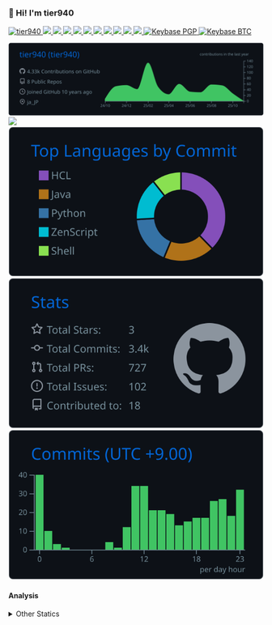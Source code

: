 ### 👋 Hi! I'm tier940

<p align="left"> 
  <a href="https://github.com/tier940/tier940/">
    <img src="https://komarev.com/ghpvc/?username=tier940" alt="tier940" />
  </a>
  <a href="http://twitter.com/tier940">
    <img height="20" src="https://img.shields.io/twitter/follow/tier940?label=Twitter&logo=twitter&style=flat" />
  </a>
  <a href="https://github.com/tier940">
    <img height="20" src="https://img.shields.io/github/followers/tier940?label=follow&logo=github&style=flat" />
  </a>
  <a href="https://www.reddit.com/user/tier940">
    <img height="20" src="https://img.shields.io/reddit/user-karma/combined/tier940?label=Reddit&logo=reddit&style=flat" />
  </a>
  <a href="https://stackoverflow.com/users/17317833/tier940">
    <img height="20" src="https://img.shields.io/stackexchange/stackoverflow/r/17317833?label=StackOverflow&logo=stack-overflow&style=flat" />
  </a>
  <a href="https://zenn.dev/tier940">
    <img height="20" src="https://zenn.badge.nikaera.com/s/tier940/likes" />
  </a>
  <a href="https://zenn.dev/tier940">
    <img height="20" src="https://zenn.badge.nikaera.com/s/tier940/followers" />
  </a>
  <a href="https://zenn.dev/tier940">
    <img height="20" src="https://zenn.badge.nikaera.com/s/tier940/articles" />
  </a>
  <a href="http://qiita.com/tier940">
    <img height="20" src="https://qiita-badge.apiapi.app/s/tier940/posts.svg" />
  </a>
  <a href="http://qiita.com/tier940">
    <img height="20" src="https://qiita-badge.apiapi.app/s/tier940/contributions.svg" />
  </a>
  <a href="https://github.com/tier940/tier940/">
    <img height="20" src="https://github.com/tier940/tier940/actions/workflows/main.yml/badge.svg" />
  </a>
  <a href="https://keybase.io/tier940">
    <img alt="Keybase PGP" src="https://img.shields.io/keybase/pgp/tier940">
  </a>
  <a href="https://keybase.io/tier940">
    <img alt="Keybase BTC" src="https://img.shields.io/keybase/btc/tier940">
  </a>
</p>

[![](https://raw.githubusercontent.com/tier940/tier940/main/profile-summary-card-output/github_dark/0-profile-details.svg)](https://github.com/vn7n24fzkq/github-profile-summary-cards)
[![](https://raw.githubusercontent.com/tier940/tier940/main/profile-summary-card-output/github_dark/1-repos-per-language.svg)](https://github.com/vn7n24fzkq/github-profile-summary-cards) [![](https://raw.githubusercontent.com/tier940/tier940/main/profile-summary-card-output/github_dark/2-most-commit-language.svg)](https://github.com/vn7n24fzkq/github-profile-summary-cards)
[![](https://raw.githubusercontent.com/tier940/tier940/main/profile-summary-card-output/github_dark/3-stats.svg)](https://github.com/vn7n24fzkq/github-profile-summary-cards) [![](https://raw.githubusercontent.com/tier940/tier940/main/profile-summary-card-output/github_dark/4-productive-time.svg)](https://github.com/vn7n24fzkq/github-profile-summary-cards)


#### Analysis
<!-- <img height="150" src="https://github.com/tier940/tier940/blob/master/images/stat.svg" alt="Alternative Text"/> -->

<details>
  <summary>Other Statics</summary>
  <!--START_SECTION:waka-->
![Code Time](http://img.shields.io/badge/Code%20Time-3%2C021%20hrs%2059%20mins-blue)

**🐱 My GitHub Data** 

> 📦 21.7 kB Used in GitHub's Storage 
 > 
> 💼 Opted to Hire
 > 
> 📜 11 Public Repositories 
 > 
> 🔑 1 Private Repositories 
 > 
**I'm an Early 🐤** 

```text
🌞 Morning                1510 commits        ████░░░░░░░░░░░░░░░░░░░░░   15.80 % 
🌆 Daytime                3492 commits        █████████░░░░░░░░░░░░░░░░   36.55 % 
🌃 Evening                3508 commits        █████████░░░░░░░░░░░░░░░░   36.71 % 
🌙 Night                  1045 commits        ███░░░░░░░░░░░░░░░░░░░░░░   10.94 % 
```
📅 **I'm Most Productive on Saturday** 

```text
Monday                   937 commits         ██░░░░░░░░░░░░░░░░░░░░░░░   09.81 % 
Tuesday                  1695 commits        ████░░░░░░░░░░░░░░░░░░░░░   17.74 % 
Wednesday                1079 commits        ███░░░░░░░░░░░░░░░░░░░░░░   11.29 % 
Thursday                 1080 commits        ███░░░░░░░░░░░░░░░░░░░░░░   11.30 % 
Friday                   1240 commits        ███░░░░░░░░░░░░░░░░░░░░░░   12.98 % 
Saturday                 1850 commits        █████░░░░░░░░░░░░░░░░░░░░   19.36 % 
Sunday                   1674 commits        ████░░░░░░░░░░░░░░░░░░░░░   17.52 % 
```


📊 **This Week I Spent My Time On** 

```text
🕑︎ Time Zone: Asia/Tokyo

💬 Programming Languages: 
Java                     9 hrs 59 mins       ███████████████░░░░░░░░░░   58.03 % 
Other                    2 hrs 45 mins       ████░░░░░░░░░░░░░░░░░░░░░   15.97 % 
Markdown                 1 hr 13 mins        ██░░░░░░░░░░░░░░░░░░░░░░░   07.08 % 
JSON                     58 mins             █░░░░░░░░░░░░░░░░░░░░░░░░   05.63 % 
INI                      52 mins             █░░░░░░░░░░░░░░░░░░░░░░░░   05.08 % 

🔥 Editors: 
IntelliJ                 9 hrs 44 mins       ██████████████░░░░░░░░░░░   56.53 % 
VS Code                  5 hrs 43 mins       ████████░░░░░░░░░░░░░░░░░   33.20 % 
Edge                     1 hr 46 mins        ███░░░░░░░░░░░░░░░░░░░░░░   10.27 % 

💻 Operating System: 
Windows                  17 hrs 6 mins       █████████████████████████   99.27 % 
Linux                    7 mins              ░░░░░░░░░░░░░░░░░░░░░░░░░   00.73 % 
```

**I Mostly Code in Java** 

```text
Java                     12 repos            ███████████░░░░░░░░░░░░░░   44.44 % 
ZenScript                3 repos             ███░░░░░░░░░░░░░░░░░░░░░░   11.11 % 
HTML                     2 repos             ██░░░░░░░░░░░░░░░░░░░░░░░   07.41 % 
HCL                      2 repos             ██░░░░░░░░░░░░░░░░░░░░░░░   07.41 % 
Dockerfile               1 repo              █░░░░░░░░░░░░░░░░░░░░░░░░   03.70 % 
```



**Timeline**

![Lines of Code chart](https://raw.githubusercontent.com/tier940/tier940/main/assets/bar_graph.png)


 Last Updated on 02/01/2024 00:35:34 UTC
<!--END_SECTION:waka-->
</details>
